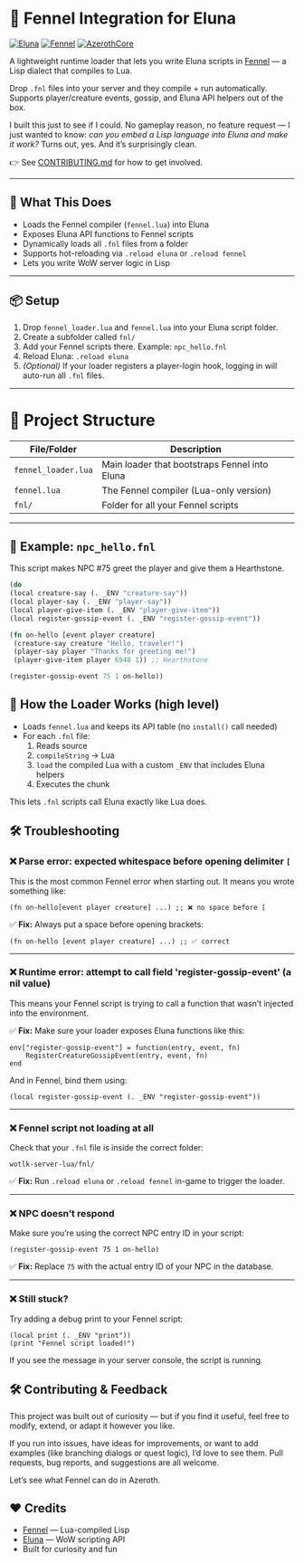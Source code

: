 # 🧠 Fennel Integration for Eluna
[![Eluna](https://img.shields.io/badge/Eluna-Scripting-blue?logo=lua)](https://github.com/azerothcore/eluna)
[![Fennel](https://img.shields.io/badge/Fennel-Lisp%20for%20Lua-green?logo=lisp)](https://fennel-lang.org)
[![AzerothCore](https://img.shields.io/badge/AzerothCore-WoW%20Server-red?logo=worldofwarcraft)](https://github.com/azerothcore/azerothcore-wotlk)


A lightweight runtime loader that lets you write Eluna scripts in [Fennel](https://fennel-lang.org/) — a Lisp dialect that compiles to Lua.

Drop `.fnl` files into your server and they compile + run automatically. Supports player/creature events, gossip, and Eluna API helpers out of the box.

I built this just to see if I could. No gameplay reason, no feature request — I just wanted to know: *can you embed a Lisp language into Eluna and make it work?* Turns out, yes. And it’s surprisingly clean.

👉 See [CONTRIBUTING.md](CONTRIBUTING.md) for how to get involved.

---

## 🚀 What This Does

- Loads the Fennel compiler (`fennel.lua`) into Eluna
- Exposes Eluna API functions to Fennel scripts
- Dynamically loads all `.fnl` files from a folder
- Supports hot-reloading via `.reload eluna` or `.reload fennel`
- Lets you write WoW server logic in Lisp

---

## 📦 Setup

1. Drop `fennel_loader.lua` and `fennel.lua` into your Eluna script folder.
2. Create a subfolder called `fnl/`
3. Add your Fennel scripts there. Example: `npc_hello.fnl`
4. Reload Eluna: `.reload eluna`
5. *(Optional)* If your loader registers a player-login hook, logging in will auto-run all `.fnl` files.

---

# 📁 Project Structure

| File/Folder        | Description                                      |
|-------------------|--------------------------------------------------|
| `fennel_loader.lua` | Main loader that bootstraps Fennel into Eluna   |
| `fennel.lua`        | The Fennel compiler (Lua-only version)         |
| `fnl/`              | Folder for all your Fennel scripts             |

---

## 🧪 Example: `npc_hello.fnl`

This script makes NPC #75 greet the player and give them a Hearthstone.

```clojure
(do
(local creature-say (. _ENV "creature-say"))
(local player-say (. _ENV "player-say"))
(local player-give-item (. _ENV "player-give-item"))
(local register-gossip-event (. _ENV "register-gossip-event"))

(fn on-hello [event player creature]
 (creature-say creature "Hello, traveler!")
 (player-say player "Thanks for greeting me!")
 (player-give-item player 6948 1)) ;; Hearthstone

(register-gossip-event 75 1 on-hello))
```

## 🔧 How the Loader Works (high level)

- Loads `fennel.lua` and keeps its API table (no `install()` call needed)  
- For each `.fnl` file:  
  1. Reads source  
  2. `compileString` → Lua  
  3. `load` the compiled Lua with a custom `_ENV` that includes Eluna helpers  
  4. Executes the chunk  

This lets `.fnl` scripts call Eluna exactly like Lua does.


## 🛠️ Troubleshooting

### ❌ Parse error: expected whitespace before opening delimiter `[`
This is the most common Fennel error when starting out. It means you wrote something like:

~~~
(fn on-hello[event player creature] ...) ;; ❌ no space before [
~~~

✅ **Fix:** Always put a space before opening brackets:

~~~
(fn on-hello [event player creature] ...) ;; ✅ correct
~~~

---

### ❌ Runtime error: attempt to call field 'register-gossip-event' (a nil value)
This means your Fennel script is trying to call a function that wasn’t injected into the environment.

✅ **Fix:** Make sure your loader exposes Eluna functions like this:

~~~
env["register-gossip-event"] = function(entry, event, fn)
    RegisterCreatureGossipEvent(entry, event, fn)
end
~~~

And in Fennel, bind them using:

~~~
(local register-gossip-event (. _ENV "register-gossip-event"))
~~~

---

### ❌ Fennel script not loading at all
Check that your `.fnl` file is inside the correct folder:

~~~
wotlk-server-lua/fnl/
~~~

✅ **Fix:** Run `.reload eluna` or `.reload fennel` in-game to trigger the loader.

---

### ❌ NPC doesn’t respond
Make sure you’re using the correct NPC entry ID in your script:

~~~
(register-gossip-event 75 1 on-hello)
~~~

✅ **Fix:** Replace `75` with the actual entry ID of your NPC in the database.

---

### ❌ Still stuck?
Try adding a debug print to your Fennel script:

~~~
(local print (. _ENV "print"))
(print "Fennel script loaded!")
~~~

If you see the message in your server console, the script is running.



## 🛠️ Contributing & Feedback

This project was built out of curiosity — but if you find it useful, feel free to modify, extend, or adapt it however you like.

If you run into issues, have ideas for improvements, or want to add examples (like branching dialogs or quest logic), I’d love to see them. Pull requests, bug reports, and suggestions are all welcome.

Let’s see what Fennel can do in Azeroth.



## ❤️ Credits

- [Fennel](https://fennel-lang.org) — Lua-compiled Lisp  
- [Eluna](https://github.com/azerothcore/eluna) — WoW scripting API  
- Built for curiosity and fun 





